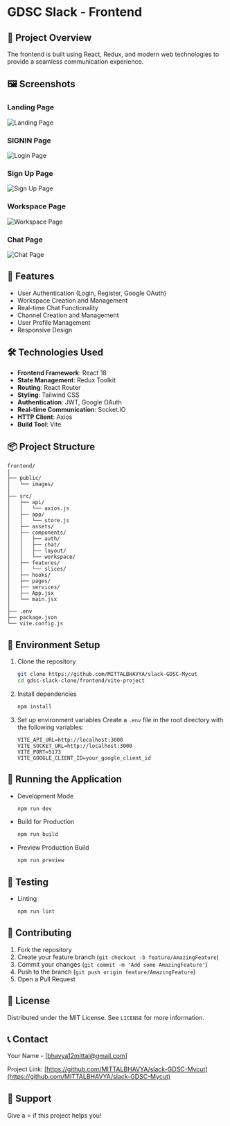 # GDSC Slack - Frontend

## 📌 Project Overview
The frontend is built using React, Redux, and modern web technologies to provide a seamless communication experience.

## 🖼️ Screenshots

### Landing Page
![Landing Page](./public/images/Landing_Page.png)

### SIGNIN Page
![Login Page](./public/images/SignIn_Page.png)

### Sign Up Page
![Sign Up Page](./public/images/SignUp_Page.png)

### Workspace Page
![Workspace Page](./public/images/Workspace_Page.png)

### Chat Page
![Chat Page](./public/images/Chat_Page.png)

## 🚀 Features

- User Authentication (Login, Register, Google OAuth)
- Workspace Creation and Management
- Real-time Chat Functionality
- Channel Creation and Management
- User Profile Management
- Responsive Design

## 🛠️ Technologies Used

- **Frontend Framework**: React 18
- **State Management**: Redux Toolkit
- **Routing**: React Router
- **Styling**: Tailwind CSS
- **Authentication**: JWT, Google OAuth
- **Real-time Communication**: Socket.IO
- **HTTP Client**: Axios
- **Build Tool**: Vite

## 📦 Project Structure

```
frontend/
│
├── public/
│   └── images/
│
├── src/
│   ├── api/
│   │   └── axios.js
│   ├── app/
│   │   └── store.js
│   ├── assets/
│   ├── components/
│   │   ├── auth/
│   │   ├── chat/
│   │   ├── layout/
│   │   └── workspace/
│   ├── features/
│   │   └── slices/
│   ├── hooks/
│   ├── pages/
│   ├── services/
│   ├── App.jsx
│   └── main.jsx
│
├── .env
├── package.json
└── vite.config.js
```

## 🔧 Environment Setup

1. Clone the repository
   ```bash
   git clone https://github.com/MITTALBHAVYA/slack-GDSC-Mycut
   cd gdsc-slack-clone/frontend/vite-project
   ```

2. Install dependencies
   ```bash
   npm install
   ```

3. Set up environment variables
   Create a `.env` file in the root directory with the following variables:
   ```
   VITE_API_URL=http://localhost:3000
   VITE_SOCKET_URL=http://localhost:3000
   VITE_PORT=5173
   VITE_GOOGLE_CLIENT_ID=your_google_client_id
   ```

## 🏃 Running the Application

- Development Mode
  ```bash
  npm run dev
  ```

- Build for Production
  ```bash
  npm run build
  ```

- Preview Production Build
  ```bash
  npm run preview
  ```

## 🧪 Testing

- Linting
  ```bash
  npm run lint
  ```

## 🤝 Contributing

1. Fork the repository
2. Create your feature branch (`git checkout -b feature/AmazingFeature`)
3. Commit your changes (`git commit -m 'Add some AmazingFeature'`)
4. Push to the branch (`git push origin feature/AmazingFeature`)
5. Open a Pull Request

## 📝 License

Distributed under the MIT License. See `LICENSE` for more information.

## 📞 Contact

Your Name - [bhavya12mittal@gmail.com]

Project Link: [https://github.com/MITTALBHAVYA/slack-GDSC-Mycut](https://github.com/MITTALBHAVYA/slack-GDSC-Mycut)
## 🌟 Support
Give a ⭐ if this project helps you!